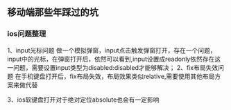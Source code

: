 ## 移动端那些年踩过的坑

### ios问题整理
1、input光标问题
 做一个模拟弹窗，input点击触发弹窗打开，存在一个问题，input中的光标，在弹窗打开后，依然可以看到,input设置成readonly依然存在这一问题，需要设置input类型为disabled:disabled才能够解决；
2、fix布局失效问题
 在手机键盘打开后，fix布局失效，布局效果类似relative,需要使用其他布局方案来做代替

3、ios软键盘打开对于绝对定位absolute也会有一定影响
